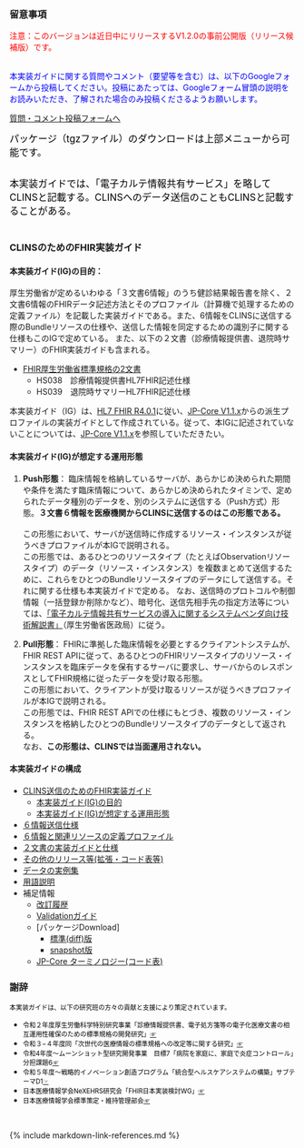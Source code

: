 

### 留意事項

<span style="color: red; font-size: 100%;">注意：このバージョンは近日中にリリースするV1.2.0の事前公開版（リリース候補版）です。</span> <br>
<br>

<span style="color: blue; font-size: 100%;">本実装ガイドに関する質問やコメント（要望等を含む）は、以下のGoogleフォームから投稿してください。投稿にあたっては、Googleフォーム冒頭の説明をお読みいただき、了解された場合のみ投稿くださるようお願いします。</span>

<span style="color: blue; font-size: 100%;">[質問・コメント投稿フォームへ](https://forms.gle/7xVxoPWvk1fV7Sdu8)</span>

<span style="color: black; font-size: 120%;">パッケージ（tgzファイル）のダウンロードは上部メニューから可能です。</span><BR><BR>

<span style="color: black; font-size: 120%;">本実装ガイドでは、「電子カルテ情報共有サービス」を略してCLINSと記載する。CLINSへのデータ送信のこともCLINSと記載することがある。</span><BR><BR>

### CLINSのためのFHIR実装ガイド


#### 本実装ガイド(IG)の目的：

厚生労働省が定めるいわゆる「３文書6情報」のうち健診結果報告書を除く、２文書6情報のFHIRデータ記述方法とそのプロファイル（計算機で処理するための定義ファイル）を記載した実装ガイドである。また、6情報をCLINSに送信する際のBundleリソースの仕様や、送信した情報を同定するための識別子に関する仕様もこのIGで定めている。
また、以下の２文書（診療情報提供書、退院時サマリー）のFHIR実装ガイドも含まれる。

  - [FHIR厚生労働省標準規格の2文書](https://std.jpfhir.jp/)
     - HS038　診療情報提供書HL7FHIR記述仕様
     - HS039　退院時サマリーHL7FHIR記述仕様

本実装ガイド（IG）は、[HL7 FHIR R4.0.1](https://hl7.org/fhir/R4/index.html)に従い、[JP-Core V1.1.x](https://jpfhir.jp/fhir/core/)からの派生プロファイルの実装ガイドとして作成されている。従って、本IGに記述されていないことについては、[JP-Core V1.1.x](https://jpfhir.jp/fhir/core/)を参照していただきたい。

####  本実装ガイド(IG)が想定する運用形態
1. **Push形態**：
臨床情報を格納しているサーバが、あらかじめ決められた期間や条件を満たす臨床情報について、あらかじめ決められたタイミンで、定められたデータ種別のデータを、別のシステムに送信する（Push方式）形態。**３文書６情報を医療機関からCLINSに送信するのはこの形態である。**
<br><br>
この形態において、サーバが送信時に作成するリソース・インスタンスが従うべきプロファイルが本IGで説明される。<br>
この形態では、あるひとつのリソースタイプ（たとえばObservationリソースタイプ）のデータ（リソース・インスタンス）を複数まとめて送信するために、これらをひとつのBundleリソースタイプのデータにして送信する。それに関する仕様も本実装ガイドで定める。
なお、送信時のプロトコルや制御情報（一括登録か削除かなど）、暗号化、送信先相手先の指定方法等については、<a href="https://www.mhlw.go.jp/content/10808000/001262060.pdf">「電子カルテ情報共有サービスの導入に関するシステムベンダ向け技術解説書」</a>（厚生労働省医政局）に従う。

1. **Pull形態**：
FHIRに準拠した臨床情報を必要とするクライアントシステムが、FHIR REST APIに従って、あるひとつのFHIRリソースタイプのリソース・インスタンスを臨床データを保有するサーバに要求し、サーバからのレスポンスとしてFHIR規格に従ったデータを受け取る形態。<br>
この形態において、クライアントが受け取るリソースが従うべきプロファイルが本IGで説明される。<br>
この形態では、FHIR REST APIでの仕様にもとづき、複数のリソース・インスタンスを格納したひとつのBundleリソースタイプのデータとして返される。
<br>なお、**この形態は、CLINSでは当面運用されない。**

<p></p>

####  本実装ガイドの構成

  - [CLINS送信のためのFHIR実装ガイド](index.html#)
    - [本実装ガイド(IG)の目的](index.html#%E6%9C%AC%E5%AE%9F%E8%A3%85%E3%82%AC%E3%82%A4%E3%83%89ig%E3%81%AE%E7%9B%AE%E7%9A%84)
    - [本実装ガイド(IG)が想定する運用形態](index.html#%E6%9C%AC%E5%AE%9F%E8%A3%85%E3%82%AC%E3%82%A4%E3%83%89ig%E3%81%8C%E6%83%B3%E5%AE%9A%E3%81%99%E3%82%8B%E9%81%8B%E7%94%A8%E5%BD%A2%E6%85%8B)
  - [６情報送信仕様](core6spec.html)
  - [６情報と関連リソースの定義プロファイル](resourceProfiles.html)
  - [２文書の実装ガイドと仕様](3docs-ps.html)
  - [その他のリリース等(拡張・コード表等)](artifacts.html)
  - [データの実例集](artifacts.html#example-example-instances)
  - [用語説明](glossary.html)
  - 補足情報
    - [改訂履歴](history.html)
    - [Validationガイド](validationGuide.html)
    - [パッケージDownload]
      - [標準(diff)版](https://jpfhir.jp/fhir/clins/jp-clins.r4-1.2.0-rc1.tgz)
      - [snapshot版](https://jpfhir.jp/fhir/clins/jp-clins.r4-1.2.0-rc1-snap.tgz)
    - [JP-Core ターミノロジー(コード表)](https://jpfhir.jp/fhir/core/terminology/ig/)

### 謝辞

 <span style="color: black; font-size: 80%;">本実装ガイドは、以下の研究班の方々の貢献と支援により策定されています。</span>

  - <span style="color: black; font-size: 80%;">令和２年度厚⽣労働科学特別研究事業「診療情報提供書、電⼦処⽅箋等の電⼦化医療⽂書の相互運⽤性確保のための標準規格の開発研究」<a href="https://mhlw-grants.niph.go.jp/project/145722">☞</a></span>
  - <span style="color: black; font-size: 80%;">令和３−４年度同「次世代の医療情報の標準規格への改定等に関する研究」<a href="https://mhlw-grants.niph.go.jp/project/164909">☞</a></span>
  - <span style="color: black; font-size: 80%;">令和4年度〜ムーンショット型研究開発事業　目標7「病院を家庭に、家庭で炎症コントロール」分担課題6<a href="https://biomse.t.u-tokyo.ac.jp/moonshot/">☞</a></span>
  - <span style="color: black; font-size: 80%;">令和５年度〜戦略的イノベーション創造プログラム「統合型ヘルスケアシステムの構築」サブテーマD1<a href="https://d1www.sip3.jp/">☞</a></span>
  - <span style="color: black; font-size: 80%;">日本医療情報学会NeXEHRS研究会「FHIR日本実装検討WG」<a href="https://jpfhir.jp/">☞</a></span>
  - <span style="color: black; font-size: 80%;">日本医療情報学会標準策定・維持管理部会<a href="https://www.jami.jp/jamistd/standards-development/">☞</a></span>
  
 <br>



{% include markdown-link-references.md %}
